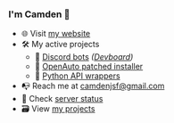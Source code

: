 ### I'm Camden 👋

- 🌐 Visit [my website](https://humeman.com/)
- 🛠 My active projects
  - 🤖 [Discord bots](https://humeman.com/bots) *([Devboard](https://github.com/humeman/Bots/projects))*
  - 🚗 [OpenAuto patched installer](https://github.com/humeman/openauto-patched-installer)
  - 📜 [Python API wrappers](https://humeman.com/libraries)
- 📭 Reach me at camdenjsf@gmail.com
- 🚥 Check [server status](https://status.humeman.com/)
- 🗃 View [my projects](https://humeman.com/projects)

